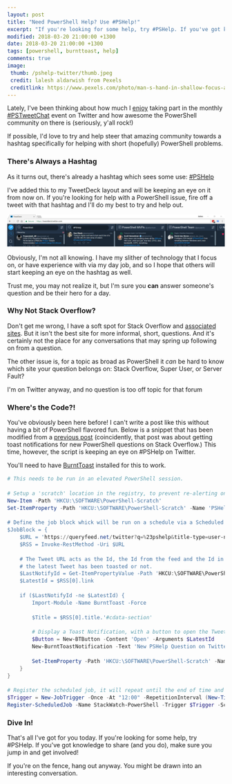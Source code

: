```yaml
---
layout: post
title: "Need PowerShell Help? Use #PSHelp!"
excerpt: "If you're looking for some help, try #PSHelp. If you've got knowledge to share (and you do), make sure you jump in and get involved!"
modified: 2018-03-20 21:00:00 +1300
date: 2018-03-20 21:00:00 +1300
tags: [powershell, burnttoast, help]
comments: true
image:
 thumb: /pshelp-twitter/thumb.jpeg
 credit: lalesh aldarwish from Pexels
 creditlink: https://www.pexels.com/photo/man-s-hand-in-shallow-focus-and-grayscale-photography-167964/
---
```


Lately, I've been thinking about how much I
[enjoy](https://king.geek.nz/2018/03/12/where-are-you/#pstweetchat) taking part
in the monthly
[\#PSTweetChat](https://twitter.com/search?f=tweets&vertical=default&q=%23PSTweetChat&src=typd)
event on Twitter and how awesome the PowerShell community on there is
(seriously, y'all rock!)

If possible, I'd love to try and help steer that amazing community towards a
hashtag specifically for helping with short (hopefully) PowerShell problems.

### There's Always a Hashtag

As it turns out, there's already a hashtag which sees some use:
[\#PSHelp](https://twitter.com/search?f=tweets&vertical=default&q=%23PSHelp&src=typd)

I've added this to my TweetDeck layout and will be keeping an eye on it from now
on. If you're looking for help with a PowerShell issue, fire off a tweet with
that hashtag and I'll do my best to try and help out.

[![PowerShell Heavy TweetDeck](/images/pshelp-twitter/tweetdeck.png)](/images/pshelp-twitter/tweetdeck.png)

Obviously, I'm not all knowing. I have my slither of technology that I focus on,
or have experience with via my day job, and so I hope that others will start
keeping an eye on the hashtag as well.

Trust me, you may not realize it, but I'm sure you **can** answer someone's
question and be their hero for a day.

### Why Not Stack Overflow?

Don't get me wrong, I have a soft spot for Stack Overflow and [associated
sites](https://stackexchange.com/users/56811/windos?tab=accounts). But it isn't
the best site for more informal, short, questions. And it's certainly not the
place for any conversations that may spring up following on from a question.

The other issue is, for a topic as broad as PowerShell it *can* be hard to know
which site your question belongs on: Stack Overflow, Super User, or Server
Fault?

I'm on Twitter anyway, and no question is too off topic for that forum

### Where's the Code?!

You've obviously been here before! I can't write a post like this without having
a bit of PowerShell flavored fun. Below is a snippet that has been modified from
a [previous post](https://king.geek.nz/2017/03/20/crouton-stackwatch/)
(coincidently, that post was about getting toast notifications for new
PowerShell questions on Stack Overflow.) This time, however, the script is
keeping an eye on \#PSHelp on Twitter.

You'll need to have [BurntToast](https://powershellgallery.com/packages/BurntToast) installed for this to work.

```powershell
# This needs to be run in an elevated PowerShell session.

# Setup a 'scratch' location in the registry, to prevent re-alerting on the same tweet.
New-Item -Path 'HKCU:\SOFTWARE\PowerShell-Scratch'
Set-ItemProperty -Path 'HKCU:\SOFTWARE\PowerShell-Scratch' -Name 'PSHelp-LastId' –Value ‘FirstRun'

# Define the job block whick will be run on a schedule via a Scheduled Job
$JobBlock = {
    $URL = 'https://queryfeed.net/twitter?q=%23pshelp&title-type=user-name-both&geocode=&omit-retweets=on'
    $RSS = Invoke-RestMethod -Uri $URL
    
    # The Tweet URL acts as the Id, the Id from the feed and the Id in the registry are compared to see if
    # the latest Tweet has been toasted or not.
    $LastNotifyId = Get-ItemPropertyValue -Path 'HKCU:\SOFTWARE\PowerShell-Scratch' -Name 'PSHelp-LastId'
    $LatestId = $RSS[0].link

    if ($LastNotifyId -ne $LatestId) {
        Import-Module -Name BurntToast -Force

        $Title = $RSS[0].title.'#cdata-section'

        # Display a Toast Notification, with a button to open the Tweet.
        $Button = New-BTButton -Content 'Open' -Arguments $LatestId    
        New-BurntToastNotification -Text 'New PSHelp Question on Twitter', "From: $Title" -Button $Button

        Set-ItemProperty -Path 'HKCU:\SOFTWARE\PowerShell-Scratch' -Name 'PSHelp-LastId' -Value $LatestId
    }
}

# Register the scheduled job, it will repeat until the end of time and check Twitter every five minutes.
$Trigger = New-JobTrigger -Once -At "12:00" -RepetitionInterval (New-TimeSpan -Minutes 5) -RepeatIndefinitely
Register-ScheduledJob -Name StackWatch-PowerShell -Trigger $Trigger -ScriptBlock $JobBlock -Credential domain\user
```

### Dive In!

That's all I've got for you today. If you're looking for some help, try
\#PSHelp. If you've got knowledge to share (and you do), make sure you jump in
and get involved!

If you're on the fence, hang out anyway. You might be drawn into an interesting
conversation.
